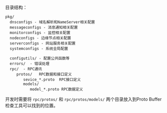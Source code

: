 目录结构：
~~~
pkg/
  dnsconfigs - 域名解析和NameServer相关配置
  messageconfigs - 消息通知相关配置
  monitorconfigs - 监控相关配置
  nodeconfigs - 边缘节点相关配置
  serverconfigs - 网站服务相关配置
  systemconfigs - 系统全局配置
  
  configutils/ - 配置公共函数等
  errors/  - 错误处理
  rpc/  - RPC通讯
     protos/   RPC数据和接口定义
        sevice_*.proto  RPC接口定义
        models/
           model_*.proto RPC数据定义
~~~

开发时需要将 `rpc/protos/` 和 `rpc/protos/models/` 两个目录放入到Proto Buffer检查工具可以找到的位置。